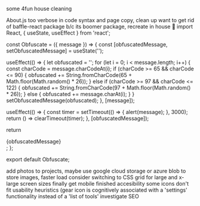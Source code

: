some 4fun house cleaning

About.js too verbose in code syntax and page copy, clean up
want to get rid of baffle-react package b/c its boomer package, recreate in house 🧠
    import React, { useState, useEffect } from 'react';

const Obfuscate = ({ message }) => {
  const [obfuscatedMessage, setObfuscatedMessage] = useState('');

  useEffect(() => {
    let obfuscated = '';
    for (let i = 0; i < message.length; i++) {
      const charCode = message.charCodeAt(i);
      if (charCode >= 65 && charCode <= 90) {
        obfuscated += String.fromCharCode(65 + Math.floor(Math.random() * 26));
      } else if (charCode >= 97 && charCode <= 122) {
        obfuscated += String.fromCharCode(97 + Math.floor(Math.random() * 26));
      } else {
        obfuscated += message.charAt(i);
      }
    }
    setObfuscatedMessage(obfuscated);
  }, [message]);

  useEffect(() => {
    const timer = setTimeout(() => {
      alert(message);
    }, 3000);
    return () => clearTimeout(timer);
  }, [obfuscatedMessage]);

  return <div>{obfuscatedMessage}</div>;
};

export default Obfuscate;

add photos to projects, maybe use google cloud storage or azure blob to store images, faster load
consider switching to CSS grid for large and x-large screen sizes
finally get mobile finished
accesibility
some icons don't fit usability heuristics (gear icon is cognitively associated with a 'settings' functionality instead of a 'list of tools'
investigate SEO
